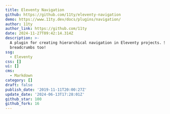 ```yaml
---
title: Eleventy Navigation
github: https://github.com/11ty/eleventy-navigation
demo: https://www.11ty.dev/docs/plugins/navigation/
author: 11ty
author_link: https://github.com/11ty
date: 2024-11-27T09:42:14.314Z
description: >-
  A plugin for creating hierarchical navigation in Eleventy projects. Supports
  breadcrumbs too!
ssg:
  - Eleventy
css: []
ui: []
cms:
  - Markdown
category: []
draft: false
publish_date: '2019-11-11T20:00:27Z'
update_date: '2024-06-13T17:28:01Z'
github_star: 100
github_fork: 16
---
```

